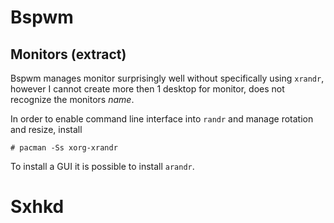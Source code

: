 # Bspwm

## Monitors (extract)
Bspwm manages monitor surprisingly well without specifically using `xrandr`, however I cannot create more then 1 desktop for monitor, does not recognize the monitors *name*.

In order to enable command line interface into `randr` and manage rotation and resize, install
```
# pacman -Ss xorg-xrandr
```

To install a GUI it is possible to install `arandr`.

# Sxhkd
